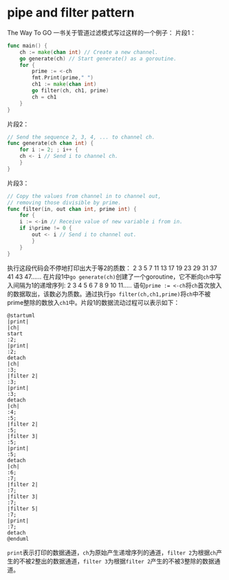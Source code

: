 # pipe and filter pattern
The Way To GO 一书关于管道过滤模式写过这样的一个例子：
片段1：
````go
func main() {
    ch := make(chan int) // Create a new channel.
    go generate(ch) // Start generate() as a goroutine.
    for {
        prime := <-ch
        fmt.Print(prime," ")
        ch1 := make(chan int)
        go filter(ch, ch1, prime)
        ch = ch1
    }
}
````
片段2：
````go
// Send the sequence 2, 3, 4, ... to channel ch.
func generate(ch chan int) {
    for i := 2; ; i++ {
    ch <- i // Send i to channel ch.
    }   
}
````
片段3：
````go
// Copy the values from channel in to channel out,
// removing those divisible by prime.
func filter(in, out chan int, prime int) {
    for {
    i := <-in // Receive value of new variable i from in.
    if i%prime != 0 {
        out <- i // Send i to channel out.
        }
    }
}
````

执行这段代码会不停地打印出大于等2的质数： 2 3 5 7 11 13 17 19 23 29 31 37 41 43 47......
在片段1中`go generate(ch)`创建了一个goroutine，它不断向`ch`中写入间隔为1的递增序列: 2 3 4 5 6 7 8 9 10 11.....
语句`prime := <-ch`将`ch`首次放入的数据取出，该数必为质数。通过执行`go filter(ch,ch1,prime)`将`ch`中不被prime整除的数放入`ch1`中。片段1的数据流动过程可以表示如下：
```plantuml
@startuml
|print|
|ch|
start
:2;
|print|
:2;
detach
|ch|
:3;
|filter 2|
:3;
|print|
:3;
detach
|ch|
:4;
:5;
|filter 2|
:5;
|filter 3|
:5;
|print|
:5;
detach
|ch|
:6;
:7;
|filter 2|
:7;
|filter 3|
:7;
|filter 5|
:7;
|print|
:7;
detach
@enduml
```
`print`表示打印的数据通道，`ch`为原始产生递增序列的通道，`filter 2`为根据`ch`产生的不被2整出的数据通道，`filter 3`为根据`filter 2`产生的不被3整除的数据通道。